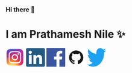 ### Hi there 👋
# I am Prathamesh Nile ✨

[<img src="https://github.com/nileprathamesh1/logos/blob/master/instagram-logo.png" width="50" height="50" />](https://www.instagram.com/dr.winter__1512/)
[<img src="https://github.com/nileprathamesh1/logos/blob/master/linkedin%20logo.png" width="50" height="50" />](https://www.linkedin.com/in/prathamesh-nile-51960216b/)
[<img src="https://github.com/nileprathamesh1/logos/blob/master/facebook_logo.png" width="50" height="50" />](https://www.facebook.com/profile.php?id=100009048113675)
[<img src="https://github.com/nileprathamesh1/logos/blob/master/github_logo.png" width="50" height="50" />](https://github.com/nileprathamesh1/)
[<img src="https://github.com/nileprathamesh1/logos/blob/master/twitter_logo.png" width="50" height="50" />](https://twitter.com/NilePratham1512)




<!--
**nileprathamesh1/nileprathamesh1** is a ✨ _special_ ✨ repository because its `README.md` (this file) appears on your GitHub profile.

Here are some ideas to get you started:

- 🔭 I’m currently working on ...
- 🌱 I’m currently learning ...
- 👯 I’m looking to collaborate on ...
- 🤔 I’m looking for help with ...
- 💬 Ask me about ...
- 📫 How to reach me: ...
- 😄 Pronouns: ...
- ⚡ Fun fact: ...
-->
